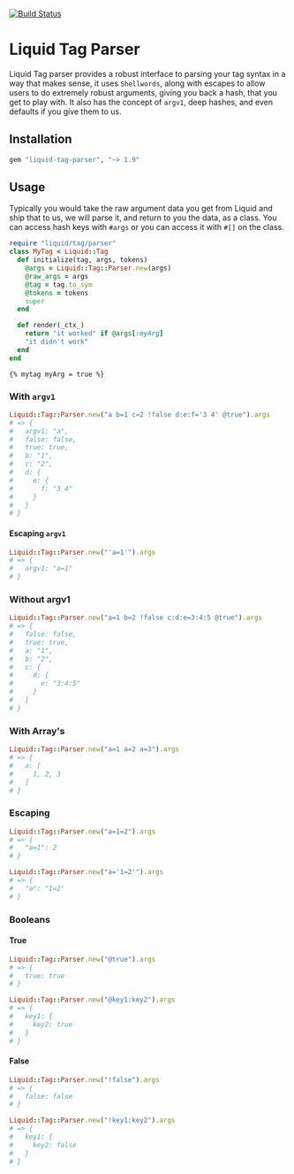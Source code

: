 [![Build Status](https://travis-ci.com/envygeeks/liquid-tag-parser.svg?branch=master)](https://travis-ci.com/envygeeks/liquid-tag-parser)

# Liquid Tag Parser

Liquid Tag parser provides a robust interface to parsing your tag syntax in a way that makes sense, it uses `Shellwords`, along with escapes to allow users to do extremely robust arguments, giving you back a hash, that you get to play with.  It also has the concept of `argv1`, deep hashes, and even defaults if you give them to us.

## Installation

```ruby
gem "liquid-tag-parser", "~> 1.9"
```

## Usage

Typically you would take the raw argument data you get from Liquid and ship that to us, we will parse it, and return to you the data, as a class.  You can access hash keys with `#args` or you can access it with `#[]` on the class.

```ruby
require "liquid/tag/parser"
class MyTag < Liquid::Tag
  def initialize(tag, args, tokens)
    @args = Liquid::Tag::Parser.new(args)
    @raw_args = args
    @tag = tag.to_sym
    @tokens = tokens
    super
  end

  def render(_ctx_)
    return "it worked" if @args[:myArg]
    "it didn't work"
  end
end
```

```liquid
{% mytag myArg = true %}
```

### With `argv1`

```ruby
Liquid::Tag::Parser.new("a b=1 c=2 !false d:e:f='3 4' @true").args
# => {
#   argv1: "a",
#   false: false,
#   true: true,
#   b: "1",
#   c: "2",
#   d: {
#     e: {
#       f: "3 4"
#     }
#   }
# }
```

#### Escaping `argv1`

```ruby
Liquid::Tag::Parser.new("'a=1'").args
# => {
#   argv1: "a=1"
# }
```

### Without argv1

```ruby
Liquid::Tag::Parser.new("a=1 b=2 !false c:d:e=3:4:5 @true").args
# => {
#   false: false,
#   true: true,
#   a: "1",
#   b: "2",
#   c: {
#     d: {
#       e: "3:4:5"
#     }
#   }
# }
```

### With Array's

```ruby
Liquid::Tag::Parser.new("a=1 a=2 a=3").args
# => {
#   a: [
#     1, 2, 3
#   ]
# }
```

### Escaping

```ruby
Liquid::Tag::Parser.new("a=1=2").args
# => {
#   "a=1": 2
# }
```

```ruby
Liquid::Tag::Parser.new("a='1=2'").args
# => {
#   "a": "1=2"
# }
```

### Booleans
#### True

```ruby
Liquid::Tag::Parser.new("@true").args
# => {
#   true: true
# }
```

```ruby
Liquid::Tag::Parser.new("@key1:key2").args
# => {
#   key1: {
#     key2: true
#   }
# }
```

#### False

```ruby
Liquid::Tag::Parser.new("!false").args
# => {
#   false: false
# }
```

```ruby
Liquid::Tag::Parser.new("!key1:key2").args
# => {
#   key1: {
#     key2: false
#   }
# }
```
